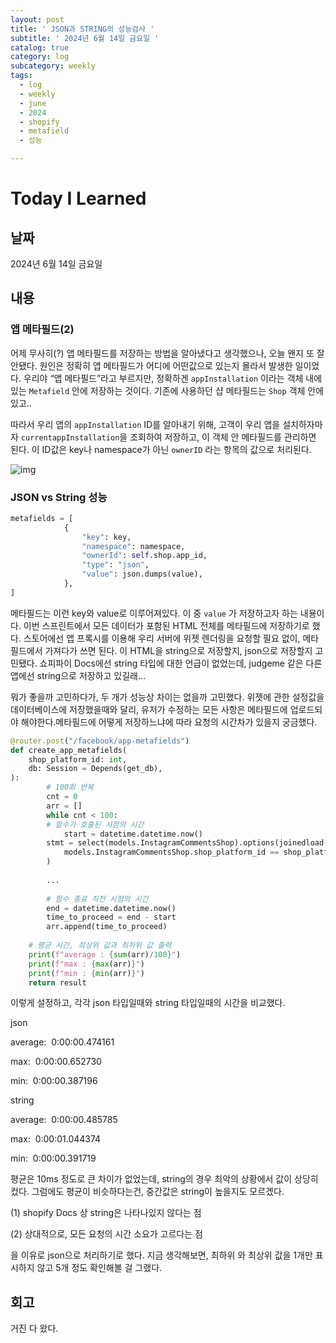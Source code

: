```yaml
---
layout: post
title: ' JSON과 STRING의 성능검사 '
subtitle: ' 2024년 6월 14일 금요일 '
catalog: true
category: log
subcategory: weekly
tags:
  - log
  - weekly
  - june
  - 2024
  - shopify
  - metafield
  - 성능

---
```


# Today I Learned

## 날짜

2024년 6월 14일 금요일

## 내용

### 앱 메타필드(2)

어제 무사히(?) 앱 메타필드를 저장하는 방법을 알아냈다고 생각했으나, 오늘 왠지 또 잘 안됐다. 원인은 정확히 앱 메타필드가 어디에 어떤값으로 있는지 몰라서 발생한 일이었다. 우리야 “앱 메타필드”라고 부르지만, 정확하겐 `appInstallation` 이라는 객체 내에 있는 `Metafield` 안에 저장하는 것이다. 기존에 사용하던 샵 메타필드는 `Shop` 객체 안에있고..

따라서 우리 앱의 `appInstallation` ID를 알아내기 위해, 고객이 우리 앱을 설치하자마자 `currentappInstallation`을 조회하여 저장하고, 이 객체 안 메타필드를 관리하면 된다. 이 ID값은 key나 namespace가 아닌 `ownerID` 라는 항목의 값으로 처리된다.

![img](https://cdn.jsdelivr.net/gh/junsoopooh/junsoopooh.github.io/img/log/240614/1.webp)


### JSON vs String 성능

```python
metafields = [
            {
                "key": key,
                "namespace": namespace,
                "ownerId": self.shop.app_id,
                "type": "json",
                "value": json.dumps(value),
            },
]
```

 메타필드는 이런 key와 value로 이루어져있다. 이 중 `value` 가 저장하고자 하는 내용이다. 이번 스프린트에서 모든 데이터가 포함된 HTML 전체를 메타필드에 저장하기로 했다. 스토어에선 앱 프록시를 이용해 우리 서버에 위젯 렌더링을 요청할 필요 없이, 메타필드에서 가져다가 쓰면 된다. 이 HTML을 string으로 저장할지, json으로 저장할지 고민됐다. 쇼피파이 Docs에선 string 타입에 대한 언급이 없었는데, judgeme 같은 다른 앱에선 string으로 저장하고 있길래…

 뭐가 좋을까 고민하다가, 두 개가 성능상 차이는 없을까 고민했다. 위젯에 관한 설정값을 데이터베이스에 저장했을때와 달리, 유저가 수정하는 모든 사항은 메타필드에 업로드되야 해야한다.메타필드에 어떻게 저장하느냐에 따라 요청의 시간차가 있을지 궁금했다.

```python
@router.post("/facebook/app-metafields")
def create_app_metafields(
    shop_platform_id: int,
    db: Session = Depends(get_db),
):
		# 100회 반복
		cnt = 0
		arr = []
		while cnt < 100:
		# 함수가 호출된 시점의 시간
			start = datetime.datetime.now()
	    stmt = select(models.InstagramCommentsShop).options(joinedload(models.InstagramCommentsShop.instagram_comments_widget_setting)).where(
	        models.InstagramCommentsShop.shop_platform_id == shop_platform_id
	    )
	    
        ...
	    
	    # 함수 종료 직전 시점의 시간
	    end = datetime.datetime.now()
	    time_to_proceed = end - start
	    arr.append(time_to_proceed)
		  
	# 평균 시간, 최상위 값과 최하위 값 출력
	print(f"average : {sum(arr)/100}")
	print(f"max : {max(arr)}")
	print(f"min : {min(arr)}")
	return result
```

 이렇게 설정하고, 각각 json 타입일때와 string 타입일때의 시간을 비교했다.

json

average:  0:00:00.474161

max:  0:00:00.652730

min:  0:00:00.387196

string

average:  0:00:00.485785

max:  0:00:01.044374

min:  0:00:00.391719

평균은 10ms 정도로 큰 차이가 없었는데, string의 경우 최악의 상황에서 값이 상당히 컸다. 그럼에도 평균이 비슷하다는건, 중간값은 string이 높을지도 모르겠다. 

(1) shopify Docs 상 string은 나타나있지 않다는 점

(2) 상대적으로, 모든 요청의 시간 소요가 고르다는 점

을 이유로 json으로 처리하기로 했다. 지금 생각해보면, 최하위 와 최상위 값을 1개만 표시하지 않고 5개 정도 확인해볼 걸 그랬다.

## 회고

거진 다 왔다.